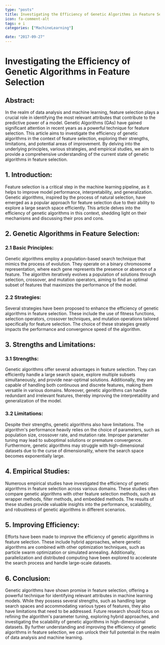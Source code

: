 ```yaml
---
type: "posts"
title: Investigating the Efficiency of Genetic Algorithms in Feature Selection
icon: fa-comment-alt
tags: e i
categories: ["MachineLearning"]

date: "2017-09-27"
---
```


# Investigating the Efficiency of Genetic Algorithms in Feature Selection

## Abstract:

In the realm of data analysis and machine learning, feature selection plays a crucial role in identifying the most relevant attributes that contribute to the predictive power of a model. Genetic Algorithms (GAs) have gained significant attention in recent years as a powerful technique for feature selection. This article aims to investigate the efficiency of genetic algorithms in the context of feature selection, exploring their strengths, limitations, and potential areas of improvement. By delving into the underlying principles, various strategies, and empirical studies, we aim to provide a comprehensive understanding of the current state of genetic algorithms in feature selection.

## 1. Introduction:

Feature selection is a critical step in the machine learning pipeline, as it helps to improve model performance, interpretability, and generalization. Genetic algorithms, inspired by the process of natural selection, have emerged as a popular approach for feature selection due to their ability to explore a large search space efficiently. This article delves into the efficiency of genetic algorithms in this context, shedding light on their mechanisms and discussing their pros and cons.

## 2. Genetic Algorithms in Feature Selection:

### 2.1 Basic Principles:

Genetic algorithms employ a population-based search technique that mimics the process of evolution. They operate on a binary chromosome representation, where each gene represents the presence or absence of a feature. The algorithm iteratively evolves a population of solutions through selection, crossover, and mutation operators, aiming to find an optimal subset of features that maximizes the performance of the model.

### 2.2 Strategies:

Several strategies have been proposed to enhance the efficiency of genetic algorithms in feature selection. These include the use of fitness functions, selection operators, crossover techniques, and mutation operations tailored specifically for feature selection. The choice of these strategies greatly impacts the performance and convergence speed of the algorithm.

## 3. Strengths and Limitations:

### 3.1 Strengths:

Genetic algorithms offer several advantages in feature selection. They can efficiently handle a large search space, explore multiple subsets simultaneously, and provide near-optimal solutions. Additionally, they are capable of handling both continuous and discrete features, making them versatile in various domains. Moreover, genetic algorithms can handle redundant and irrelevant features, thereby improving the interpretability and generalization of the model.

### 3.2 Limitations:

Despite their strengths, genetic algorithms also have limitations. The algorithm's performance heavily relies on the choice of parameters, such as population size, crossover rate, and mutation rate. Improper parameter tuning may lead to suboptimal solutions or premature convergence. Furthermore, genetic algorithms may struggle with high-dimensional datasets due to the curse of dimensionality, where the search space becomes exponentially large.

## 4. Empirical Studies:

Numerous empirical studies have investigated the efficiency of genetic algorithms in feature selection across various domains. These studies often compare genetic algorithms with other feature selection methods, such as wrapper methods, filter methods, and embedded methods. The results of these studies provide valuable insights into the performance, scalability, and robustness of genetic algorithms in different scenarios.

## 5. Improving Efficiency:

Efforts have been made to improve the efficiency of genetic algorithms in feature selection. These include hybrid approaches, where genetic algorithms are combined with other optimization techniques, such as particle swarm optimization or simulated annealing. Additionally, parallelization and distributed computing have been explored to accelerate the search process and handle large-scale datasets.

## 6. Conclusion:

Genetic algorithms have shown promise in feature selection, offering a powerful technique for identifying relevant attributes in machine learning models. While they possess several strengths, such as handling large search spaces and accommodating various types of features, they also have limitations that need to be addressed. Future research should focus on refining the algorithm's parameter tuning, exploring hybrid approaches, and investigating the scalability of genetic algorithms in high-dimensional datasets. By further understanding and improving the efficiency of genetic algorithms in feature selection, we can unlock their full potential in the realm of data analysis and machine learning.
